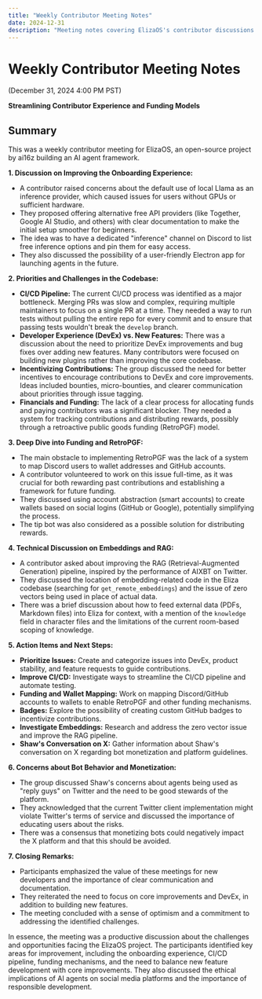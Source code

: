 ```yaml
---
title: "Weekly Contributor Meeting Notes"
date: 2024-12-31
description: "Meeting notes covering ElizaOS's contributor discussions on improving developer onboarding, CI/CD pipelines, funding models, and technical improvements to the core platform."
---
```


# Weekly Contributor Meeting Notes

(December 31, 2024 4:00 PM PST)

**Streamlining Contributor Experience and Funding Models**


## Summary

This was a weekly contributor meeting for ElizaOS, an open-source project by ai16z building an AI agent framework.

**1. Discussion on Improving the Onboarding Experience:**

*   A contributor raised concerns about the default use of local Llama as an inference provider, which caused issues for users without GPUs or sufficient hardware.
*   They proposed offering alternative free API providers (like Together, Google AI Studio, and others) with clear documentation to make the initial setup smoother for beginners.
*   The idea was to have a dedicated "inference" channel on Discord to list free inference options and pin them for easy access.
*   They also discussed the possibility of a user-friendly Electron app for launching agents in the future.

**2. Priorities and Challenges in the Codebase:**

*   **CI/CD Pipeline:** The current CI/CD process was identified as a major bottleneck. Merging PRs was slow and complex, requiring multiple maintainers to focus on a single PR at a time. They needed a way to run tests without pulling the entire repo for every commit and to ensure that passing tests wouldn't break the `develop` branch.
*   **Developer Experience (DevEx) vs. New Features:** There was a discussion about the need to prioritize DevEx improvements and bug fixes over adding new features. Many contributors were focused on building new plugins rather than improving the core codebase.
*   **Incentivizing Contributions:** The group discussed the need for better incentives to encourage contributions to DevEx and core improvements. Ideas included bounties, micro-bounties, and clearer communication about priorities through issue tagging.
*   **Financials and Funding:** The lack of a clear process for allocating funds and paying contributors was a significant blocker. They needed a system for tracking contributions and distributing rewards, possibly through a retroactive public goods funding (RetroPGF) model.

**3. Deep Dive into Funding and RetroPGF:**

*   The main obstacle to implementing RetroPGF was the lack of a system to map Discord users to wallet addresses and GitHub accounts.
*   A contributor volunteered to work on this issue full-time, as it was crucial for both rewarding past contributions and establishing a framework for future funding.
*   They discussed using account abstraction (smart accounts) to create wallets based on social logins (GitHub or Google), potentially simplifying the process.
*   The tip bot was also considered as a possible solution for distributing rewards.

**4. Technical Discussion on Embeddings and RAG:**

*   A contributor asked about improving the RAG (Retrieval-Augmented Generation) pipeline, inspired by the performance of AIXBT on Twitter.
*   They discussed the location of embedding-related code in the Eliza codebase (searching for `get_remote_embeddings`) and the issue of zero vectors being used in place of actual data.
*   There was a brief discussion about how to feed external data (PDFs, Markdown files) into Eliza for context, with a mention of the `knowledge` field in character files and the limitations of the current room-based scoping of knowledge.

**5. Action Items and Next Steps:**

*   **Prioritize Issues:** Create and categorize issues into DevEx, product stability, and feature requests to guide contributions.
*   **Improve CI/CD:** Investigate ways to streamline the CI/CD pipeline and automate testing.
*   **Funding and Wallet Mapping:** Work on mapping Discord/GitHub accounts to wallets to enable RetroPGF and other funding mechanisms.
*   **Badges:** Explore the possibility of creating custom GitHub badges to incentivize contributions.
*   **Investigate Embeddings:** Research and address the zero vector issue and improve the RAG pipeline.
*   **Shaw's Conversation on X:** Gather information about Shaw's conversation on X regarding bot monetization and platform guidelines.

**6. Concerns about Bot Behavior and Monetization:**

*   The group discussed Shaw's concerns about agents being used as "reply guys" on Twitter and the need to be good stewards of the platform.
*   They acknowledged that the current Twitter client implementation might violate Twitter's terms of service and discussed the importance of educating users about the risks.
*   There was a consensus that monetizing bots could negatively impact the X platform and that this should be avoided.

**7. Closing Remarks:**

*   Participants emphasized the value of these meetings for new developers and the importance of clear communication and documentation.
*   They reiterated the need to focus on core improvements and DevEx, in addition to building new features.
*   The meeting concluded with a sense of optimism and a commitment to addressing the identified challenges.

In essence, the meeting was a productive discussion about the challenges and opportunities facing the ElizaOS project. The participants identified key areas for improvement, including the onboarding experience, CI/CD pipeline, funding mechanisms, and the need to balance new feature development with core improvements. They also discussed the ethical implications of AI agents on social media platforms and the importance of responsible development.

